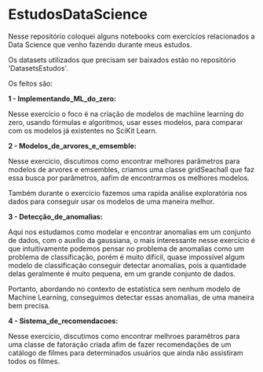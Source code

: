 # EstudosDataScience

Nesse repositório coloquei alguns notebooks com exercícios relacionados a Data Science que venho fazendo durante meus estudos.

Os datasets utilizados que precisam ser baixados estão no repositório 'DatasetsEstudos'.

Os feitos são:

__1 - Implementando_ML_do_zero:__

Nesse exercício o foco é na criação de modelos de machiine learning do zero, usando fórmulas e algoritmos, usar esses modelos, para comparar com os modelos já existentes no SciKit Learn.

__2 - Modelos_de_arvores_e_emsemble:__

Nesse exercício, discutimos como encontrar melhores parâmetros para modelos de arvores e emsembles, criamos uma classe gridSeachall que faz essa busca por parâmetros, aafim de encontrarmos os melhores modelos.

Também durante o exercício fazemos uma rapida análise exploratória nos dados para conseguir usar os modelos de uma maneira melhor.

__3 - Detecção_de_anomalias:__

Aqui nos estudamos como modelar e encontrar anomalias em um conjunto de dados, com o auxílio da gaussiana, o mais interessante nesse exercício é que intuitivamente podemos pensar no problema de anomalias como um problema de classificação, porém é muito difícil, quase impossível algum modelo de classificação conseguir detectar anomalias, pois a quantidade delas geralmente é muito pequena, em um grande conjunto de dados.

Portanto, abordando no contexto de estatística sem nenhum modelo de Machine Learning, conseguimos detectar essas anomalias, de uma maneira bem precisa.

__4 - Sistema_de_recomendacoes:__

Nesse exercício, discutimos como encontrar melhroes paramêtros para uma classe de fatoração criada afim de fazer recomendações de um catálogo de filmes para determinados usuários que ainda não assistiram todos os filmes.

